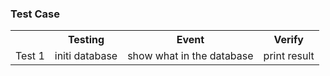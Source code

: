<h3> Test Case </h3>
<table style="width:100%">
  <tr>
    <th></th>
    <th>Testing</th>		
    <th>Event</th>
    <th>Verify</th>
  </tr>
  <tr>
    <td>Test 1</td>
    <td>initi database</td>		
    <td>show what in the database</td>
    <td> print result</td>
  </tr>
</table>
